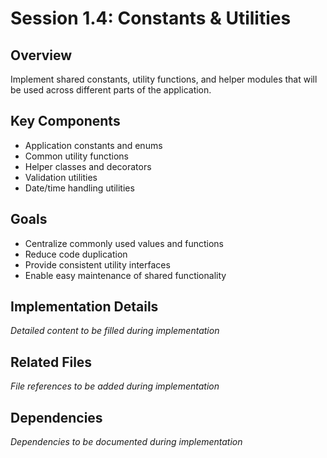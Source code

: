 # Session 1.4: Constants & Utilities

## Overview
Implement shared constants, utility functions, and helper modules that will be used across different parts of the application.

## Key Components
- Application constants and enums
- Common utility functions
- Helper classes and decorators
- Validation utilities
- Date/time handling utilities

## Goals
- Centralize commonly used values and functions
- Reduce code duplication
- Provide consistent utility interfaces
- Enable easy maintenance of shared functionality

## Implementation Details
*Detailed content to be filled during implementation*

## Related Files
*File references to be added during implementation*

## Dependencies
*Dependencies to be documented during implementation*